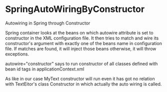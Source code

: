 SpringAutoWiringByConstructor
=============================

Autowiring in Spring through Constructor


 Spring container looks at the beans on which autowire attribute is set to constructor in the 
 XML configuration file. It then tries to match and wire its constructor's argument with exactly 
 one of the beans name in configuration file. If matches are found, it will inject those beans 
 otherwise, it will throw exceptions.
 
 autowire="constructor" says to run constructor of all classes defined with bean id tags in 
 applicationContext.xml
 
 As like in our case MyText constructor will run even it has got no relation with TextEitor's class
 Constructor in which actually the auto wiring is called.
